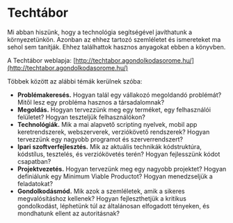 # Techtábor

Mi abban hiszünk, hogy a technológia segítségével javíthatunk a környezetünkön. Azonban az ehhez tartozó szemléletet és ismereteket ma sehol sem tanítják. Ehhez találhattok hasznos anyagokat ebben a könyvben.

A Techtábor weblapja: [http://techtabor.agondolkodasorome.hu/](http://techtabor.agondolkodasorome.hu/)

Többek között az alábbi témák kerülnek szóba:

* **Problémakeresés.** Hogyan talál egy vállakozó megoldandó problémát? Mitől lesz egy probléma hasznos a társadalomnak?
* **Megoldás.** Hogyan tervezzünk meg egy terméket, egy felhasználói felületet? Hogyan teszteljük felhasználókon?
* **Technológiák.** Mik a mai alapvető scripting nyelvek, mobil app keretrendszerek, webszerverek, verziókövető rendszerek? Hogyan tervezzünk egy nagyobb programot és szerverrendszert?
* **Ipari szoftverfejlesztés.** Mik az aktuális technikák kódstruktúra, kódstílus, tesztelés, és verziókövetés terén? Hogyan fejlesszünk kódot csapatban?
* **Projektvezetés.** Hogyan tervezünk meg egy nagyobb projektet? Hogyan definiálunk egy Minimum Viable Productot? Hogyan menedzseljük a feladatokat?
* **Gondolkodásmód.** Mik azok a szemléletek, amik a sikeres megvalósításhoz kellenek? Hogyan fejleszthetjük a kritikus gondolkodást, léphetünk túl az általánosan elfogadott tényeken, és mondhatunk ellent az autoritásnak?













